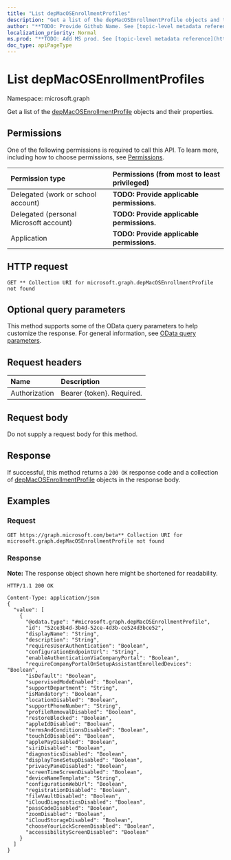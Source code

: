 ```yaml
---
title: "List depMacOSEnrollmentProfiles"
description: "Get a list of the depMacOSEnrollmentProfile objects and their properties."
author: "**TODO: Provide Github Name. See [topic-level metadata reference](https://msgo.azurewebsites.net/add/document/guidelines/metadata.html#topic-level-metadata)**"
localization_priority: Normal
ms.prod: "**TODO: Add MS prod. See [topic-level metadata reference](https://msgo.azurewebsites.net/add/document/guidelines/metadata.html#topic-level-metadata)**"
doc_type: apiPageType
---
```


# List depMacOSEnrollmentProfiles
Namespace: microsoft.graph

Get a list of the [depMacOSEnrollmentProfile](../resources/depmacosenrollmentprofile.md) objects and their properties.

## Permissions
One of the following permissions is required to call this API. To learn more, including how to choose permissions, see [Permissions](/graph/permissions-reference).

|Permission type|Permissions (from most to least privileged)|
|:---|:---|
|Delegated (work or school account)|**TODO: Provide applicable permissions.**|
|Delegated (personal Microsoft account)|**TODO: Provide applicable permissions.**|
|Application|**TODO: Provide applicable permissions.**|

## HTTP request

<!-- {
  "blockType": "ignored"
}
-->
``` http
GET ** Collection URI for microsoft.graph.depMacOSEnrollmentProfile not found
```

## Optional query parameters
This method supports some of the OData query parameters to help customize the response. For general information, see [OData query parameters](/graph/query-parameters).

## Request headers
|Name|Description|
|:---|:---|
|Authorization|Bearer {token}. Required.|

## Request body
Do not supply a request body for this method.

## Response

If successful, this method returns a `200 OK` response code and a collection of [depMacOSEnrollmentProfile](../resources/depmacosenrollmentprofile.md) objects in the response body.

## Examples

### Request
<!-- {
  "blockType": "request",
  "name": "get_depmacosenrollmentprofile"
}
-->
``` http
GET https://graph.microsoft.com/beta** Collection URI for microsoft.graph.depMacOSEnrollmentProfile not found
```


### Response
**Note:** The response object shown here might be shortened for readability.
<!-- {
  "blockType": "response",
  "truncated": true,
  "@odata.type": "Collection(microsoft.graph.depMacOSEnrollmentProfile)"
}
-->
``` http
HTTP/1.1 200 OK

Content-Type: application/json
{
  "value": [
    {
      "@odata.type": "#microsoft.graph.depMacOSEnrollmentProfile",
      "id": "52ce3b4d-3b4d-52ce-4d3b-ce524d3bce52",
      "displayName": "String",
      "description": "String",
      "requiresUserAuthentication": "Boolean",
      "configurationEndpointUrl": "String",
      "enableAuthenticationViaCompanyPortal": "Boolean",
      "requireCompanyPortalOnSetupAssistantEnrolledDevices": "Boolean",
      "isDefault": "Boolean",
      "supervisedModeEnabled": "Boolean",
      "supportDepartment": "String",
      "isMandatory": "Boolean",
      "locationDisabled": "Boolean",
      "supportPhoneNumber": "String",
      "profileRemovalDisabled": "Boolean",
      "restoreBlocked": "Boolean",
      "appleIdDisabled": "Boolean",
      "termsAndConditionsDisabled": "Boolean",
      "touchIdDisabled": "Boolean",
      "applePayDisabled": "Boolean",
      "siriDisabled": "Boolean",
      "diagnosticsDisabled": "Boolean",
      "displayToneSetupDisabled": "Boolean",
      "privacyPaneDisabled": "Boolean",
      "screenTimeScreenDisabled": "Boolean",
      "deviceNameTemplate": "String",
      "configurationWebUrl": "Boolean",
      "registrationDisabled": "Boolean",
      "fileVaultDisabled": "Boolean",
      "iCloudDiagnosticsDisabled": "Boolean",
      "passCodeDisabled": "Boolean",
      "zoomDisabled": "Boolean",
      "iCloudStorageDisabled": "Boolean",
      "chooseYourLockScreenDisabled": "Boolean",
      "accessibilityScreenDisabled": "Boolean"
    }
  ]
}
```

